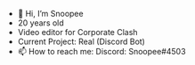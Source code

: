 - 👋 Hi, I’m Snoopee
- 20 years old
- Video editor for Corporate Clash
- Current Project: Real (Discord Bot)
- 📫 How to reach me: Discord: Snoopee#4503

<!---
Snoopee110/Snoopee110 is a ✨ special ✨ repository because its `README.md` (this file) appears on your GitHub profile.
You can click the Preview link to take a look at your changes.
--->
